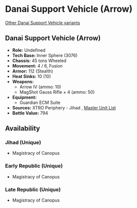 # Danai Support Vehicle (Arrow) 

[Other Danai Support Vehicle variants](../danai_support_vehicle.md) 

## Danai Support Vehicle (Arrow) 

- **Role:** Undefined 
- **Tech Base:** Inner Sphere (3076) 
- **Chassis:** 45 tons Wheeled 
- **Movement:** 4 / 6, Fusion 
- **Armor:** 112 (Stealth) 
- **Heat Sinks:** 10 (10) 
- **Weapons:** 
  - Arrow IV (ammo: 10) 
  - MagShot Gauss Rifle × 4 (ammo: 50) 
- **Equipment:** 
  - Guardian ECM Suite 
- **Sources:** XTRO Periphery - Jihad , [Master Unit List](http://masterunitlist.info/Unit/Details/5568) 
- **Battle Value:** 794 

## Availability 

### Jihad (Unique) 

- Magistracy of Canopus 

### Early Republic (Unique) 

- Magistracy of Canopus 

### Late Republic (Unique) 

- Magistracy of Canopus 

